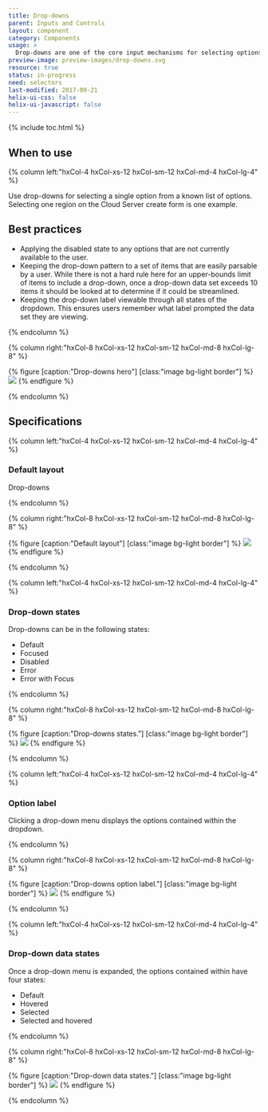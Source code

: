 ```yaml
---
title: Drop-downs
parent: Inputs and Controls
layout: component
category: Components
usage: >
  Drop-downs are one of the core input mechanisms for selecting options on a form. Drop-downs are used to provide a user with options or actions that effect the output of the form as a whole.
preview-image: preview-images/drop-downs.svg
resource: true
status: in-progress
need: selectors
last-modified: 2017-09-21
helix-ui-css: false
helix-ui-javascript: false
---
```


{% include toc.html %}

## When to use

<section class="static-section" markdown="1">

<div class="hxRow"  markdown="1">

{% column left:"hxCol-4 hxCol-xs-12 hxCol-sm-12 hxCol-md-4 hxCol-lg-4" %}

Use drop-downs for selecting a single option from a known list of options. Selecting one region on the Cloud Server create form is one example.

## Best practices

- Applying the disabled state to any options that are not currently available to the user.
- Keeping the drop-down pattern to a set of items that are easily parsable by a user. While there is not a hard rule here for an upper-bounds limit of items to include a drop-down, once a drop-down data set exceeds 10 items it should be looked at to determine if it could be streamlined.
- Keeping the drop-down label viewable through all states of the dropdown. This ensures users remember what label prompted the data set they are viewing.

{% endcolumn %}

{% column right:"hxCol-8 hxCol-xs-12 hxCol-sm-12 hxCol-md-8 hxCol-lg-8" %}

{% figure [caption:"Drop-downs hero"] [class:"image bg-light border"] %}
![]({{site.url}}/assets/images/components/content-areas/dropdowns/dropdowns-hero.svg)
{% endfigure %}

{% endcolumn %}

</div>

</section>

## Specifications

<section class="static-section" markdown="1">

<div class="hxRow"  markdown="1">

{% column left:"hxCol-4 hxCol-xs-12 hxCol-sm-12 hxCol-md-4 hxCol-lg-4" %}

### Default layout

Drop-downs

{% endcolumn %}

{% column right:"hxCol-8 hxCol-xs-12 hxCol-sm-12 hxCol-md-8 hxCol-lg-8" %}

{% figure [caption:"Default layout"] [class:"image bg-light border"] %}
![]({{site.url}}/assets/images/components/content-areas/dropdowns/dropdowns-default-layout.svg)
{% endfigure %}

{% endcolumn %}

</div>

</section>

<section class="static-section" markdown="1">

<div class="hxRow"  markdown="1">

{% column left:"hxCol-4 hxCol-xs-12 hxCol-sm-12 hxCol-md-4 hxCol-lg-4" %}

### Drop-down states

Drop-downs can be in the following states:

- Default
- Focused
- Disabled
- Error
- Error with Focus

{% endcolumn %}

{% column right:"hxCol-8 hxCol-xs-12 hxCol-sm-12 hxCol-md-8 hxCol-lg-8" %}

{% figure [caption:"Drop-downs states."] [class:"image bg-light border"] %}
![]({{site.url}}/assets/images/components/content-areas/dropdowns/dropdowns-states.svg)
{% endfigure %}

{% endcolumn %}

</div>

</section>

<section class="static-section" markdown="1">

<div class="hxRow"  markdown="1">

{% column left:"hxCol-4 hxCol-xs-12 hxCol-sm-12 hxCol-md-4 hxCol-lg-4" %}

### Option label

Clicking a drop-down menu displays the options contained within the dropdown.

{% endcolumn %}

{% column right:"hxCol-8 hxCol-xs-12 hxCol-sm-12 hxCol-md-8 hxCol-lg-8" %}

{% figure [caption:"Drop-downs option label."] [class:"image bg-light border"] %}
![]({{site.url}}/assets/images/components/content-areas/dropdowns/dropdowns-option-label.svg)
{% endfigure %}

{% endcolumn %}

</div>

</section>

<section class="static-section" markdown="1">

<div class="hxRow"  markdown="1">

{% column left:"hxCol-4 hxCol-xs-12 hxCol-sm-12 hxCol-md-4 hxCol-lg-4" %}

### Drop-down data states

Once a drop-down menu is expanded, the options contained within have four
states:

- Default
- Hovered
- Selected
- Selected and hovered

{% endcolumn %}

{% column right:"hxCol-8 hxCol-xs-12 hxCol-sm-12 hxCol-md-8 hxCol-lg-8" %}

{% figure [caption:"Drop-down data states."] [class:"image bg-light border"] %}
![]({{site.url}}/assets/images/components/content-areas/dropdowns/dropdowns-data-states.svg)
{% endfigure %}

{% endcolumn %}

</div>

</section>
